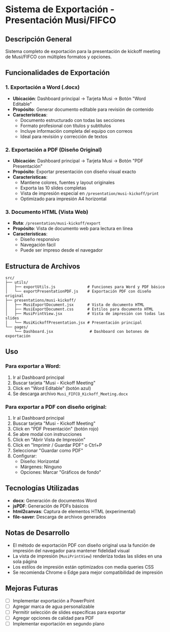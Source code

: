 # Sistema de Exportación - Presentación Musi/FIFCO

## Descripción General
Sistema completo de exportación para la presentación de kickoff meeting de Musi/FIFCO con múltiples formatos y opciones.

## Funcionalidades de Exportación

### 1. Exportación a Word (.docx)
- **Ubicación**: Dashboard principal → Tarjeta Musi → Botón "Word Editable"
- **Propósito**: Generar documento editable para revisión de contenido
- **Características**:
  - Documento estructurado con todas las secciones
  - Formato profesional con títulos y subtítulos
  - Incluye información completa del equipo con correos
  - Ideal para revisión y corrección de textos

### 2. Exportación a PDF (Diseño Original)
- **Ubicación**: Dashboard principal → Tarjeta Musi → Botón "PDF Presentación"
- **Propósito**: Exportar presentación con diseño visual exacto
- **Características**:
  - Mantiene colores, fuentes y layout originales
  - Exporta las 10 slides completas
  - Vista de impresión especial en `/presentation/musi-kickoff/print`
  - Optimizado para impresión A4 horizontal

### 3. Documento HTML (Vista Web)
- **Ruta**: `/presentation/musi-kickoff/export`
- **Propósito**: Vista de documento web para lectura en línea
- **Características**:
  - Diseño responsivo
  - Navegación fácil
  - Puede ser impreso desde el navegador

## Estructura de Archivos

```
src/
├── utils/
│   ├── exportUtils.js              # Funciones para Word y PDF básico
│   └── exportPresentationPDF.js    # Exportación PDF con diseño original
├── presentations/musi-kickoff/
│   ├── MusiExportDocument.jsx      # Vista de documento HTML
│   ├── MusiExportDocument.css      # Estilos para documento HTML
│   ├── MusiPrintView.jsx           # Vista de impresión con todas las slides
│   └── MusiKickoffPresentation.jsx # Presentación principal
└── pages/
    └── Dashboard.jsx                # Dashboard con botones de exportación
```

## Uso

### Para exportar a Word:
1. Ir al Dashboard principal
2. Buscar tarjeta "Musi - Kickoff Meeting"
3. Click en "Word Editable" (botón azul)
4. Se descarga archivo `Musi_FIFCO_Kickoff_Meeting.docx`

### Para exportar a PDF con diseño original:
1. Ir al Dashboard principal
2. Buscar tarjeta "Musi - Kickoff Meeting"
3. Click en "PDF Presentación" (botón rojo)
4. Se abre modal con instrucciones
5. Click en "Abrir Vista de Impresión"
6. Click en "Imprimir / Guardar PDF" o Ctrl+P
7. Seleccionar "Guardar como PDF"
8. Configurar:
   - Diseño: Horizontal
   - Márgenes: Ninguno
   - Opciones: Marcar "Gráficos de fondo"

## Tecnologías Utilizadas

- **docx**: Generación de documentos Word
- **jsPDF**: Generación de PDFs básicos
- **html2canvas**: Captura de elementos HTML (experimental)
- **file-saver**: Descarga de archivos generados

## Notas de Desarrollo

- El método de exportación PDF con diseño original usa la función de impresión del navegador para mantener fidelidad visual
- La vista de impresión (`MusiPrintView`) renderiza todas las slides en una sola página
- Los estilos de impresión están optimizados con media queries CSS
- Se recomienda Chrome o Edge para mejor compatibilidad de impresión

## Mejoras Futuras

- [ ] Implementar exportación a PowerPoint
- [ ] Agregar marca de agua personalizable
- [ ] Permitir selección de slides específicas para exportar
- [ ] Agregar opciones de calidad para PDF
- [ ] Implementar exportación en segundo plano